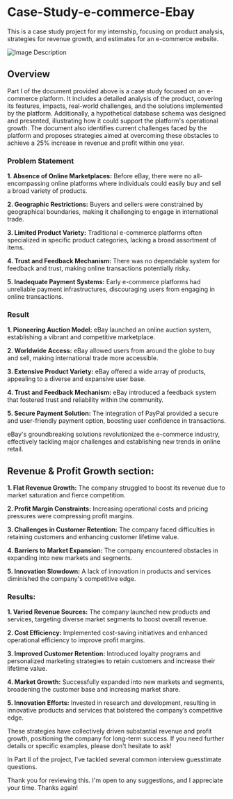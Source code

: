 # Case-Study-e-commerce-Ebay
This is a case study project for my internship, focusing on product analysis, strategies for revenue growth, and estimates for an e-commerce website.

![Image Description](https://drive.google.com/uc?export=view&id=1aW-BMYM40zcQDS97vydPI4p5g_NNz_VD)

## Overview
Part I of the document provided above is a case study focused on an e-commerce platform. It includes a detailed analysis of the product, covering its features, impacts, real-world challenges, and the solutions implemented by the platform. Additionally, a hypothetical database schema was designed and presented, illustrating how it could support the platform's operational growth. The document also identifies current challenges faced by the platform and proposes strategies aimed at overcoming these obstacles to achieve a 25% increase in revenue and profit within one year.

### Problem Statement
**1. Absence of Online Marketplaces:** Before eBay, there were no all-encompassing online platforms where individuals could easily buy and sell a broad variety of products.

**2. Geographic Restrictions:** Buyers and sellers were constrained by geographical boundaries, making it challenging to engage in international trade.

**3. Limited Product Variety:** Traditional e-commerce platforms often specialized in specific product categories, lacking a broad assortment of items.

**4. Trust and Feedback Mechanism:** There was no dependable system for feedback and trust, making online transactions potentially risky.

**5. Inadequate Payment Systems:** Early e-commerce platforms had unreliable payment infrastructures, discouraging users from engaging in online transactions.

### Result
**1. Pioneering Auction Model:** eBay launched an online auction system, establishing a vibrant and competitive marketplace.

**2. Worldwide Access:** eBay allowed users from around the globe to buy and sell, making international trade more accessible.

**3. Extensive Product Variety:** eBay offered a wide array of products, appealing to a diverse and expansive user base.

**4. Trust and Feedback Mechanism:** eBay introduced a feedback system that fostered trust and reliability within the community.

**5. Secure Payment Solution:** The integration of PayPal provided a secure and user-friendly payment option, boosting user confidence in transactions.

eBay's groundbreaking solutions revolutionized the e-commerce industry, effectively tackling major challenges and establishing new trends in online retail.

## Revenue & Profit Growth section:
**1. Flat Revenue Growth:** The company struggled to boost its revenue due to market saturation and fierce competition.

**2. Profit Margin Constraints:** Increasing operational costs and pricing pressures were compressing profit margins.

**3. Challenges in Customer Retention:** The company faced difficulties in retaining customers and enhancing customer lifetime value.

**4. Barriers to Market Expansion:** The company encountered obstacles in expanding into new markets and segments.

**5. Innovation Slowdown:** A lack of innovation in products and services diminished the company's competitive edge.

### Results:
**1. Varied Revenue Sources:** The company launched new products and services, targeting diverse market segments to boost overall revenue.

**2. Cost Efficiency:** Implemented cost-saving initiatives and enhanced operational efficiency to improve profit margins.

**3. Improved Customer Retention:** Introduced loyalty programs and personalized marketing strategies to retain customers and increase their lifetime value.

**4. Market Growth:** Successfully expanded into new markets and segments, broadening the customer base and increasing market share.

**5. Innovation Efforts:** Invested in research and development, resulting in innovative products and services that bolstered the company’s competitive edge.

These strategies have collectively driven substantial revenue and profit growth, positioning the company for long-term success. If you need further details or specific examples, please don't hesitate to ask!

In Part II of the project, I've tackled several common interview guesstimate questions.

Thank you for reviewing this. I'm open to any suggestions, and I appreciate your time. Thanks again!

